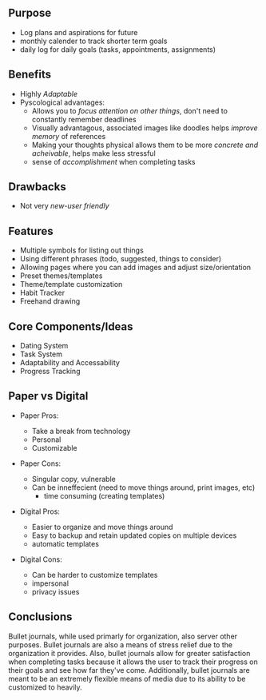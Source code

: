 ## Purpose

- Log plans and aspirations for future
- monthly calender to track shorter term goals
- daily log for daily goals (tasks, appointments, assignments)

## Benefits

- Highly *Adaptable*
- Pyscological advantages:
    - Allows you to *focus attention on other things*, don't need to constantly remember deadlines
    - Visually advantagous, associated images like doodles helps *improve memory* of references
    - Making your thoughts physical allows them to be more *concrete and acheivable*, helps make less stressful
    - sense of *accomplishment* when completing tasks

## Drawbacks

- Not very *new-user friendly*

## Features

- Multiple symbols for listing out things
- Using different phrases (todo, suggested, things to consider)
- Allowing pages where you can add images and adjust size/orientation
- Preset themes/templates
- Theme/template customization
- Habit Tracker
- Freehand drawing

## Core Components/Ideas

- Dating System
- Task System
- Adaptability and Accessability
- Progress Tracking 

## Paper vs Digital

- Paper Pros:
    - Take a break from technology
    - Personal
    - Customizable

- Paper Cons:
    - Singular copy, vulnerable
    - Can be inneffecient (need to move things around, print images, etc)
        - time consuming (creating templates)

- Digital Pros: 
    - Easier to organize and move things around
    - Easy to backup and retain updated copies on multiple devices
    - automatic templates

- Digital Cons:
    - Can be harder to customize templates
    - impersonal
    - privacy issues

## Conclusions

Bullet journals, while used primarly for organization, also server other purposes. Bullet journals are also a means of stress relief due to the organization it provides. Also, bullet journals allow for greater satisfaction when completing tasks because it allows the user to track their progress on their goals and see how far they've come. Additionally, bullet journals are meant to be an extremely flexible means of media due to its ability to be customized to heavily. 